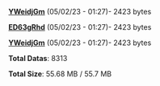 [**YWeidjGm**](/data/YWeidjGm.txt) (05/02/23 - 01:27)- 2423 bytes

[**ED63gRhd**](/data/ED63gRhd.txt) (05/02/23 - 01:27)- 2423 bytes

[**YWeidjGm**](/data/YWeidjGm.txt) (05/02/23 - 01:27)- 2423 bytes

**Total Datas**: 8313

**Total Size**: 55.68 MB / 55.7 MB